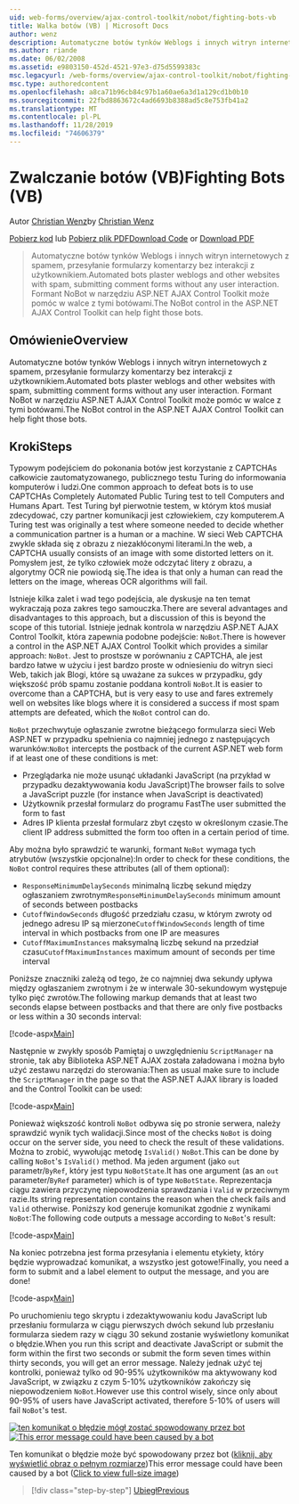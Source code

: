 ```yaml
---
uid: web-forms/overview/ajax-control-toolkit/nobot/fighting-bots-vb
title: Walka botów (VB) | Microsoft Docs
author: wenz
description: Automatyczne botów tynków Weblogs i innych witryn internetowych z spamem, przesyłanie formularzy komentarzy bez interakcji z użytkownikiem. Kontrolka NoBot w ASP.NET AJAX con...
ms.author: riande
ms.date: 06/02/2008
ms.assetid: e9803150-452d-4521-97e3-d75d5599383c
msc.legacyurl: /web-forms/overview/ajax-control-toolkit/nobot/fighting-bots-vb
msc.type: authoredcontent
ms.openlocfilehash: a8ca71b96cb84c97b1a60ae6a3d1a129cd1b0b10
ms.sourcegitcommit: 22fbd8863672c4ad6693b8388ad5c8e753fb41a2
ms.translationtype: MT
ms.contentlocale: pl-PL
ms.lasthandoff: 11/28/2019
ms.locfileid: "74606379"
---
```

# <a name="fighting-bots-vb"></a><span data-ttu-id="f31e0-104">Zwalczanie botów (VB)</span><span class="sxs-lookup"><span data-stu-id="f31e0-104">Fighting Bots (VB)</span></span>

<span data-ttu-id="f31e0-105">Autor [Christian Wenz](https://github.com/wenz)</span><span class="sxs-lookup"><span data-stu-id="f31e0-105">by [Christian Wenz](https://github.com/wenz)</span></span>

<span data-ttu-id="f31e0-106">[Pobierz kod](https://download.microsoft.com/download/9/3/f/93f8daea-bebd-4821-833b-95205389c7d0/NoBot0.vb.zip) lub [Pobierz plik PDF](https://download.microsoft.com/download/b/6/a/b6ae89ee-df69-4c87-9bfb-ad1eb2b23373/nobot0VB.pdf)</span><span class="sxs-lookup"><span data-stu-id="f31e0-106">[Download Code](https://download.microsoft.com/download/9/3/f/93f8daea-bebd-4821-833b-95205389c7d0/NoBot0.vb.zip) or [Download PDF](https://download.microsoft.com/download/b/6/a/b6ae89ee-df69-4c87-9bfb-ad1eb2b23373/nobot0VB.pdf)</span></span>

> <span data-ttu-id="f31e0-107">Automatyczne botów tynków Weblogs i innych witryn internetowych z spamem, przesyłanie formularzy komentarzy bez interakcji z użytkownikiem.</span><span class="sxs-lookup"><span data-stu-id="f31e0-107">Automated bots plaster weblogs and other websites with spam, submitting comment forms without any user interaction.</span></span> <span data-ttu-id="f31e0-108">Formant NoBot w narzędziu ASP.NET AJAX Control Toolkit może pomóc w walce z tymi botówami.</span><span class="sxs-lookup"><span data-stu-id="f31e0-108">The NoBot control in the ASP.NET AJAX Control Toolkit can help fight those bots.</span></span>

## <a name="overview"></a><span data-ttu-id="f31e0-109">Omówienie</span><span class="sxs-lookup"><span data-stu-id="f31e0-109">Overview</span></span>

<span data-ttu-id="f31e0-110">Automatyczne botów tynków Weblogs i innych witryn internetowych z spamem, przesyłanie formularzy komentarzy bez interakcji z użytkownikiem.</span><span class="sxs-lookup"><span data-stu-id="f31e0-110">Automated bots plaster weblogs and other websites with spam, submitting comment forms without any user interaction.</span></span> <span data-ttu-id="f31e0-111">Formant NoBot w narzędziu ASP.NET AJAX Control Toolkit może pomóc w walce z tymi botówami.</span><span class="sxs-lookup"><span data-stu-id="f31e0-111">The NoBot control in the ASP.NET AJAX Control Toolkit can help fight those bots.</span></span>

## <a name="steps"></a><span data-ttu-id="f31e0-112">Kroki</span><span class="sxs-lookup"><span data-stu-id="f31e0-112">Steps</span></span>

<span data-ttu-id="f31e0-113">Typowym podejściem do pokonania botów jest korzystanie z CAPTCHAs całkowicie zautomatyzowanego, publicznego testu Turing do informowania komputerów i ludzi.</span><span class="sxs-lookup"><span data-stu-id="f31e0-113">One common approach to defeat bots is to use CAPTCHAs Completely Automated Public Turing test to tell Computers and Humans Apart.</span></span> <span data-ttu-id="f31e0-114">Test Turing był pierwotnie testem, w którym ktoś musiał zdecydować, czy partner komunikacji jest człowiekiem, czy komputerem.</span><span class="sxs-lookup"><span data-stu-id="f31e0-114">A Turing test was originally a test where someone needed to decide whether a communication partner is a human or a machine.</span></span> <span data-ttu-id="f31e0-115">W sieci Web CAPTCHA zwykle składa się z obrazu z niezakłóconymi literami.</span><span class="sxs-lookup"><span data-stu-id="f31e0-115">In the web, a CAPTCHA usually consists of an image with some distorted letters on it.</span></span> <span data-ttu-id="f31e0-116">Pomysłem jest, że tylko człowiek może odczytać litery z obrazu, a algorytmy OCR nie powiodą się.</span><span class="sxs-lookup"><span data-stu-id="f31e0-116">The idea is that only a human can read the letters on the image, whereas OCR algorithms will fail.</span></span>

<span data-ttu-id="f31e0-117">Istnieje kilka zalet i wad tego podejścia, ale dyskusje na ten temat wykraczają poza zakres tego samouczka.</span><span class="sxs-lookup"><span data-stu-id="f31e0-117">There are several advantages and disadvantages to this approach, but a discussion of this is beyond the scope of this tutorial.</span></span> <span data-ttu-id="f31e0-118">Istnieje jednak kontrola w narzędziu ASP.NET AJAX Control Toolkit, która zapewnia podobne podejście: `NoBot`.</span><span class="sxs-lookup"><span data-stu-id="f31e0-118">There is however a control in the ASP.NET AJAX Control Toolkit which provides a similar approach: `NoBot`.</span></span> <span data-ttu-id="f31e0-119">Jest to prostsze w porównaniu z CAPTCHA, ale jest bardzo łatwe w użyciu i jest bardzo proste w odniesieniu do witryn sieci Web, takich jak Blogi, które są uważane za sukces w przypadku, gdy większość prób spamu zostanie poddana kontroli `NoBot`.</span><span class="sxs-lookup"><span data-stu-id="f31e0-119">It is easier to overcome than a CAPTCHA, but is very easy to use and fares extremely well on websites like blogs where it is considered a success if most spam attempts are defeated, which the `NoBot` control can do.</span></span>

<span data-ttu-id="f31e0-120">`NoBot` przechwytuje ogłaszanie zwrotne bieżącego formularza sieci Web ASP.NET w przypadku spełnienia co najmniej jednego z następujących warunków:</span><span class="sxs-lookup"><span data-stu-id="f31e0-120">`NoBot` intercepts the postback of the current ASP.NET web form if at least one of these conditions is met:</span></span>

- <span data-ttu-id="f31e0-121">Przeglądarka nie może usunąć układanki JavaScript (na przykład w przypadku dezaktywowania kodu JavaScript)</span><span class="sxs-lookup"><span data-stu-id="f31e0-121">The browser fails to solve a JavaScript puzzle (for instance when JavaScript is deactivated)</span></span>
- <span data-ttu-id="f31e0-122">Użytkownik przesłał formularz do programu Fast</span><span class="sxs-lookup"><span data-stu-id="f31e0-122">The user submitted the form to fast</span></span>
- <span data-ttu-id="f31e0-123">Adres IP klienta przesłał formularz zbyt często w określonym czasie.</span><span class="sxs-lookup"><span data-stu-id="f31e0-123">The client IP address submitted the form too often in a certain period of time.</span></span>

<span data-ttu-id="f31e0-124">Aby można było sprawdzić te warunki, formant `NoBot` wymaga tych atrybutów (wszystkie opcjonalne):</span><span class="sxs-lookup"><span data-stu-id="f31e0-124">In order to check for these conditions, the `NoBot` control requires these attributes (all of them optional):</span></span>

- <span data-ttu-id="f31e0-125">`ResponseMinimumDelaySeconds` minimalną liczbę sekund między ogłaszaniem zwrotnym</span><span class="sxs-lookup"><span data-stu-id="f31e0-125">`ResponseMinimumDelaySeconds` minimum amount of seconds between postbacks</span></span>
- <span data-ttu-id="f31e0-126">`CutoffWindowSeconds` długość przedziału czasu, w którym zwroty od jednego adresu IP są mierzone</span><span class="sxs-lookup"><span data-stu-id="f31e0-126">`CutoffWindowSeconds` length of time interval in which postbacks from one IP are measures</span></span>
- <span data-ttu-id="f31e0-127">`CutoffMaximumInstances` maksymalną liczbę sekund na przedział czasu</span><span class="sxs-lookup"><span data-stu-id="f31e0-127">`CutoffMaximumInstances` maximum amount of seconds per time interval</span></span>

<span data-ttu-id="f31e0-128">Poniższe znaczniki zależą od tego, że co najmniej dwa sekundy upływa między ogłaszaniem zwrotnym i że w interwale 30-sekundowym występuje tylko pięć zwrotów.</span><span class="sxs-lookup"><span data-stu-id="f31e0-128">The following markup demands that at least two seconds elapse between postbacks and that there are only five postbacks or less within a 30 seconds interval:</span></span>

[!code-aspx[Main](fighting-bots-vb/samples/sample1.aspx)]

<span data-ttu-id="f31e0-129">Następnie w zwykły sposób Pamiętaj o uwzględnieniu `ScriptManager` na stronie, tak aby Biblioteka ASP.NET AJAX została załadowana i można było użyć zestawu narzędzi do sterowania:</span><span class="sxs-lookup"><span data-stu-id="f31e0-129">Then as usual make sure to include the `ScriptManager` in the page so that the ASP.NET AJAX library is loaded and the Control Toolkit can be used:</span></span>

[!code-aspx[Main](fighting-bots-vb/samples/sample2.aspx)]

<span data-ttu-id="f31e0-130">Ponieważ większość kontroli `NoBot` odbywa się po stronie serwera, należy sprawdzić wynik tych walidacji.</span><span class="sxs-lookup"><span data-stu-id="f31e0-130">Since most of the checks `NoBot` is doing occur on the server side, you need to check the result of these validations.</span></span> <span data-ttu-id="f31e0-131">Można to zrobić, wywołując metodę `IsValid()` `NoBot`.</span><span class="sxs-lookup"><span data-stu-id="f31e0-131">This can be done by calling `NoBot`'s `IsValid()` method.</span></span> <span data-ttu-id="f31e0-132">Ma jeden argument (jako `out` parametr/`ByRef`, który jest typu `NoBotState`.</span><span class="sxs-lookup"><span data-stu-id="f31e0-132">It has one argument (as an `out` parameter/`ByRef` parameter) which is of type `NoBotState`.</span></span> <span data-ttu-id="f31e0-133">Reprezentacja ciągu zawiera przyczynę niepowodzenia sprawdzania i `Valid` w przeciwnym razie.</span><span class="sxs-lookup"><span data-stu-id="f31e0-133">Its string representation contains the reason when the check fails and `Valid` otherwise.</span></span> <span data-ttu-id="f31e0-134">Poniższy kod generuje komunikat zgodnie z wynikami `NoBot`:</span><span class="sxs-lookup"><span data-stu-id="f31e0-134">The following code outputs a message according to `NoBot`'s result:</span></span>

[!code-aspx[Main](fighting-bots-vb/samples/sample3.aspx)]

<span data-ttu-id="f31e0-135">Na koniec potrzebna jest forma przesyłania i elementu etykiety, który będzie wyprowadzać komunikat, a wszystko jest gotowe!</span><span class="sxs-lookup"><span data-stu-id="f31e0-135">Finally, you need a form to submit and a label element to output the message, and you are done!</span></span>

[!code-aspx[Main](fighting-bots-vb/samples/sample4.aspx)]

<span data-ttu-id="f31e0-136">Po uruchomieniu tego skryptu i zdezaktywowaniu kodu JavaScript lub przesłaniu formularza w ciągu pierwszych dwóch sekund lub przesłaniu formularza siedem razy w ciągu 30 sekund zostanie wyświetlony komunikat o błędzie.</span><span class="sxs-lookup"><span data-stu-id="f31e0-136">When you run this script and deactivate JavaScript or submit the form within the first two seconds or submit the form seven times within thirty seconds, you will get an error message.</span></span> <span data-ttu-id="f31e0-137">Należy jednak użyć tej kontrolki, ponieważ tylko od 90-95% użytkowników ma aktywowany kod JavaScript, w związku z czym 5-10% użytkowników zakończy się niepowodzeniem `NoBot`.</span><span class="sxs-lookup"><span data-stu-id="f31e0-137">However use this control wisely, since only about 90-95% of users have JavaScript activated, therefore 5-10% of users will fail `NoBot`'s test.</span></span>

<span data-ttu-id="f31e0-138">[![ten komunikat o błędzie mógł zostać spowodowany przez bot](fighting-bots-vb/_static/image2.png)](fighting-bots-vb/_static/image1.png)</span><span class="sxs-lookup"><span data-stu-id="f31e0-138">[![This error message could have been caused by a bot](fighting-bots-vb/_static/image2.png)](fighting-bots-vb/_static/image1.png)</span></span>

<span data-ttu-id="f31e0-139">Ten komunikat o błędzie może być spowodowany przez bot ([kliknij, aby wyświetlić obraz o pełnym rozmiarze](fighting-bots-vb/_static/image3.png))</span><span class="sxs-lookup"><span data-stu-id="f31e0-139">This error message could have been caused by a bot ([Click to view full-size image](fighting-bots-vb/_static/image3.png))</span></span>

> [!div class="step-by-step"]
> [<span data-ttu-id="f31e0-140">Ubiegł</span><span class="sxs-lookup"><span data-stu-id="f31e0-140">Previous</span></span>](fighting-bots-cs.md)
